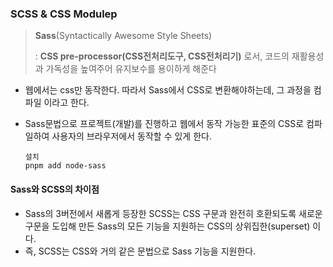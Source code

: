 ### SCSS & CSS Modulep

> **Sass**(Syntactically Awesome Style Sheets)
>
> : **CSS pre-processor(CSS전처리도구, CSS전처리기)** 로서, 코드의 재활용성과 가독성을 높여주어 유지보수를 용이하게 해준다

- 웹에서는 css만 동작한다. 따라서 Sass에서 CSS로 변환해야하는데, 그 과정을 컴파일 이라고 한다.

- Sass문법으로 프로젝트(개발)를 진행하고 웹에서 동작 가능한 표준의 CSS로 컴파일하여 사용자의 브라우저에서 동작할 수 있게 한다.

  ```
  설치
  pnpm add node-sass
  ```

  

#### Sass와 SCSS의 차이점

- Sass의 3버전에서 새롭게 등장한 SCSS는 CSS 구문과 완전히 호환되도록 새로운 구문을 도입해 만든 Sass의 모든 기능을 지원하는 CSS의 상위집한(superset) 이다.
- 즉, SCSS는 CSS와 거의 같은 문법으로 Sass 기능을 지원한다.

 